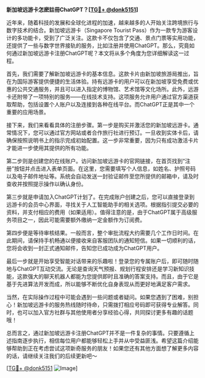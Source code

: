 **新加坡远游卡怎麽註冊ChatGPT？[[TG💪+ @donk5151](https://t.me/s/donk5151)]**

近年来，随着科技的发展和全球化进程的加速，越来越多的人开始关注跨境旅行与数字技术的结合。新加坡远游卡（Singapore Tourist Pass）作为一款专为游客设计的多功能卡，受到了广泛关注。这款卡不仅包含了交通、景点门票等实用功能，还提供了一些与数字世界接轨的服务，比如注册并使用ChatGPT。那么，究竟如何通过新加坡远游卡注册ChatGPT呢？本文将从多个角度为您详细解读这一过程。

首先，我们需要了解新加坡远游卡的基本信息。这款卡片由新加坡旅游局推出，旨在为国际游客提供便捷的生活体验。持有远游卡的用户可以在新加坡享受免费或优惠的公共交通服务，并且可以进入指定的博物馆、艺术馆等文化场所。此外，远游卡还附带了一项特别的服务——在线技术支持。这项服务允许用户通过官方渠道获取帮助，包括设置个人账户以及连接到各种在线平台。而ChatGPT正是其中一个重要的应用场景。

接下来，我们来看看具体的注册步骤。第一步是购买并激活您的新加坡远游卡。通常情况下，您可以通过官方网站或者合作旅行社进行预订。一旦收到实体卡后，请确保按照说明书上的指示完成初始配置。这一步非常重要，因为只有成功激活卡片才能进一步使用其提供的所有功能。

第二步则是创建您的在线账户。访问新加坡远游卡的官网链接，在首页找到“注册”按钮并点击进入表单页面。在这里，您需要填写个人信息，如姓名、护照号码以及电子邮件地址等。系统会自动发送一封验证邮件至您所提供的邮箱中，请及时查收并按照提示操作以确认身份。

第三步就是申请加入ChatGPT计划了。在完成账户创建之后，您可以直接登录到远游卡的会员中心界面，寻找关于人工智能助手的相关选项。根据指引提交必要的资料，并支付相应的费用（如果适用）。值得注意的是，由于ChatGPT属于高级服务项目之一，因此可能需要额外缴纳一定金额作为订阅费。

第四步便是等待审核结果。一般而言，整个审批流程大约需要几个工作日时间。在此期间，请保持手机畅通以便接收来自客服团队的通知短信。如果一切顺利的话，您将会收到一封正式通知邮件，告知您已成功成为ChatGPT用户。

最后一步就是开始享受智能对话带来的乐趣啦！登录您的专属账户后，即可随时随地与ChatGPT互动交流。无论是查询天气预报、规划行程安排还是学习新知识技能，这款强大的聊天机器人都能为您提供即时且准确的答案支持。而且，由于它是基于先进算法开发而成，所以能够不断优化自身表现从而更好地满足客户需求。

当然，在实际操作过程中可能会遇到一些问题或者疑问。如果您遇到了困难，别担心！新加坡远游卡的服务热线随时待命，只需拨打相应号码即可获得专业解答。同时，也可以加入官方社群与其他使用者分享经验心得，共同探讨更多有趣的话题哦！

总而言之，通过新加坡远游卡注册ChatGPT并不是一件复杂的事情。只要遵循上述指南逐步执行，相信每位用户都能够轻松上手并从中受益匪浅。希望这篇介绍能够帮助到正在考虑尝试这项新奇服务的朋友！如果您还有其他方面想了解更多内容的话，请继续关注我们的后续更新吧～

[[TG💪+ @donk5151](https://t.me/s/donk5151) ![Image](https://i.postimg.cc/rwNCRYN7/Snipaste-2025-04-30-17-27-05.png)]